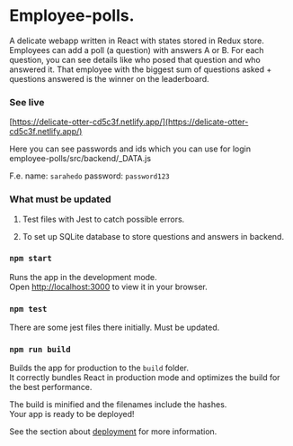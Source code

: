 # Employee-polls. 

A delicate webapp written in React with states stored in Redux store. Employees can add a poll (a question) with answers A or B. For each question, you can see details like who posed that question and who answered it. That employee with the biggest sum of questions asked + questions answered is the winner on the leaderboard.

### See live

[https://delicate-otter-cd5c3f.netlify.app/](https://delicate-otter-cd5c3f.netlify.app/)

Here you can see passwords and ids which you can use for login employee-polls/src/backend/_DATA.js

F.e. name: `sarahedo` password: `password123`


### What must be updated

1. Test files with Jest to catch possible errors.

2. To set up SQLite database to store questions and answers in backend.


### `npm start`

Runs the app in the development mode.\
Open [http://localhost:3000](http://localhost:3000) to view it in your browser.

### `npm test`

There are some jest files there initially. Must be updated.

### `npm run build`

Builds the app for production to the `build` folder.\
It correctly bundles React in production mode and optimizes the build for the best performance.

The build is minified and the filenames include the hashes.\
Your app is ready to be deployed!

See the section about [deployment](https://facebook.github.io/create-react-app/docs/deployment) for more information.

